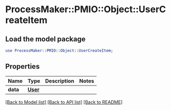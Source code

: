# ProcessMaker::PMIO::Object::UserCreateItem

## Load the model package
```perl
use ProcessMaker::PMIO::Object::UserCreateItem;
```

## Properties
Name | Type | Description | Notes
------------ | ------------- | ------------- | -------------
**data** | [**User**](User.md) |  | 

[[Back to Model list]](../README.md#documentation-for-models) [[Back to API list]](../README.md#documentation-for-api-endpoints) [[Back to README]](../README.md)


